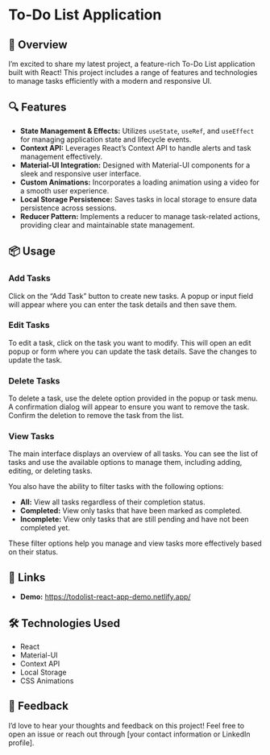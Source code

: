 # To-Do List Application

## 🚀 Overview

I’m excited to share my latest project, a feature-rich To-Do List application built with React! This project includes a range of features and technologies to manage tasks efficiently with a modern and responsive UI.

## 🔍 Features

- **State Management & Effects:** Utilizes `useState`, `useRef`, and `useEffect` for managing application state and lifecycle events.
- **Context API:** Leverages React’s Context API to handle alerts and task management effectively.
- **Material-UI Integration:** Designed with Material-UI components for a sleek and responsive user interface.
- **Custom Animations:** Incorporates a loading animation using a video for a smooth user experience.
- **Local Storage Persistence:** Saves tasks in local storage to ensure data persistence across sessions.
- **Reducer Pattern:** Implements a reducer to manage task-related actions, providing clear and maintainable state management.

## 📦 Usage

### Add Tasks

Click on the “Add Task” button to create new tasks. A popup or input field will appear where you can enter the task details and then save them.

### Edit Tasks

To edit a task, click on the task you want to modify. This will open an edit popup or form where you can update the task details. Save the changes to update the task.

### Delete Tasks

To delete a task, use the delete option provided in the popup or task menu. A confirmation dialog will appear to ensure you want to remove the task. Confirm the deletion to remove the task from the list.

### View Tasks

The main interface displays an overview of all tasks. You can see the list of tasks and use the available options to manage them, including adding, editing, or deleting tasks.

You also have the ability to filter tasks with the following options:

- **All:** View all tasks regardless of their completion status.
- **Completed:** View only tasks that have been marked as completed.
- **Incomplete:** View only tasks that are still pending and have not been completed yet.

These filter options help you manage and view tasks more effectively based on their status.

## 🔗 Links

- **Demo:** https://todolist-react-app-demo.netlify.app/

## 🛠 Technologies Used

- React
- Material-UI
- Context API
- Local Storage
- CSS Animations


## 📢 Feedback

I’d love to hear your thoughts and feedback on this project! Feel free to open an issue or reach out through [your contact information or LinkedIn profile].
